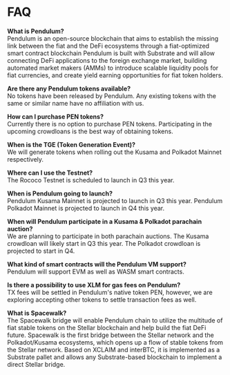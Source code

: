 # FAQ

**What is Pendulum?** \
Pendulum is an open-source blockchain that aims to establish the missing link between the fiat and the DeFi ecosystems through a fiat-optimized smart contract blockchain Pendulum is built with Substrate and will allow connecting DeFi applications to the foreign exchange market, building automated market makers (AMMs) to introduce scalable liquidity pools for fiat currencies, and create yield earning opportunities for fiat token holders.

**Are there any Pendulum tokens available?** \
No tokens have been released by Pendulum. Any existing tokens with the same or similar name have no affiliation with us.

**How can I purchase PEN tokens?** \
Currently there is no option to purchase PEN tokens. Participating in the upcoming crowdloans is the best way of obtaining tokens.

**When is the TGE (Token Generation Event)?** \
We will generate tokens when rolling out the Kusama and Polkadot Mainnet respectively.

**Where can I use the Testnet?** \
The Rococo Testnet is scheduled to launch in Q3 this year.

**When is Pendulum going to launch?** \
Pendulum Kusama Mainnet is projected to launch in Q3 this year. Pendulum Polkadot Mainnet is projected to launch in Q4 this year.

**When will Pendulum participate in a Kusama & Polkadot parachain auction?** \
We are planning to participate in both parachain auctions. The Kusama crowdloan will likely start in Q3 this year. The Polkadot crowdloan is projected to start in Q4.

**What kind of smart contracts will the Pendulum VM support?** \
Pendulum will support EVM as well as WASM smart contracts.

**Is there a possibility to use XLM for gas fees on Pendulum?** \
TX fees will be settled in Pendulum's native token PEN, however, we are exploring accepting other tokens to settle transaction fees as well.

**What is Spacewalk?** \
The Spacewalk bridge will enable Pendulum chain to utilize the multitude of fiat stable tokens on the Stellar blockchain and help build the fiat DeFi future. Spacewalk is the first bridge between the Stellar network and the Polkadot/Kusama ecosystems, which opens up a flow of stable tokens from the Stellar network. Based on XCLAIM and interBTC, it is implemented as a Substrate pallet and allows any Substrate-based blockchain to implement a direct Stellar bridge.
